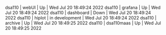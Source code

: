 dsa110 | webUI | Up | Wed Jul 20 18:49:24 2022
dsa110 | grafana | Up | Wed Jul 20 18:49:24 2022
dsa110 | dashboard | Down | Wed Jul 20 18:49:24 2022
dsa110 | hiplot | in development | Wed Jul 20 18:49:24 2022
dsa110 | archive | Up | Wed Jul 20 18:49:25 2022
dsa110 | dsa110maas | Up | Wed Jul 20 18:49:25 2022
